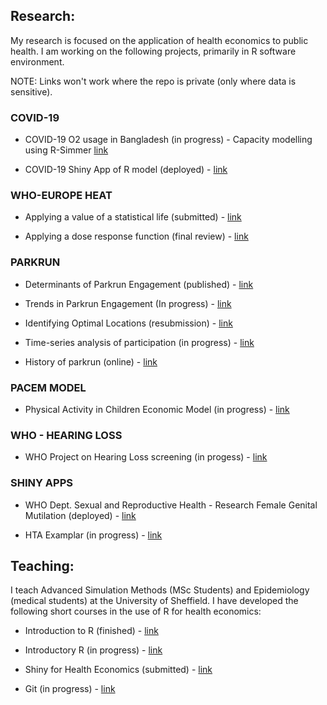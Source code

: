 ## Research:

My research is focused on the application of health economics to public health. I am working on the following projects, primarily in R software environment.

NOTE: Links won't work where the repo is private (only where data is sensitive).

### COVID-19

- COVID-19 O2 usage in Bangladesh (in progress) - Capacity modelling using R-Simmer [link](https://github.com/RobertASmith/covid_bangladesh)

- COVID-19 Shiny App of R model (deployed) - [link](https://github.com/RobertASmith/covid19_shiny)

### WHO-EUROPE HEAT

- Applying a value of a statistical life (submitted) - [link](https://github.com/RobertASmith/heat_vsly_public)

- Applying a dose response function (final review) - [link](https://github.com/RobertASmith/HEAT_DRF)

### PARKRUN

- Determinants of Parkrun Engagement (published) - [link](https://github.com/ScHARR-PHEDS/DoPE_Public)

- Trends in Parkrun Engagement (In progress) - [link](https://github.com/ScHARR-PHEDS/attachment3_parkrun)

- Identifying Optimal Locations (resubmission) - [link](https://github.com/ScHARR-PHEDS/iolmap_revision)

- Time-series analysis of participation (in progress) - [link](https://github.com/RobertASmith/parkruntimeseries)

- History of parkrun (online) - [link](https://github.com/RobertASmith/history_of_parkrun)

### PACEM MODEL

- Physical Activity in Children Economic Model (in progress) - [link](https://github.com/RobertASmith/pacemodel)

### WHO - HEARING LOSS

- WHO Project on Hearing Loss screening (in progess) - [link](https://github.com/RobertASmith/hearing_loss)

### SHINY APPS

- WHO Dept. Sexual and Reproductive Health -  Research Female Genital Mutilation (deployed) - [link](https://www.who.int/news-room/q-a-detail/fgm-cost-calculator)

- HTA Examplar (in progress) - [link](https://github.com/RobertASmith/DOAC_Shiny)

## Teaching:

I teach Advanced Simulation Methods (MSc Students) and Epidemiology (medical students) at the University of Sheffield. I have developed the following short courses in the use of R for health economics:

- Introduction to R (finished) - [link](https://github.com/RobertASmith/Intro_to_R)

- Introductory R (in progress) - [link](https://github.com/RobertASmith/Intermediate_R)

- Shiny for Health Economics (submitted) - [link](https://github.com/RobertASmith/healthecon_shiny)

- Git (in progress) - [link](https://github.com/RobertASmith/teachGit)
